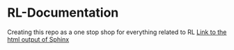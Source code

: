 # RL-Documentation
Creating this repo as a one stop shop for everything related to RL
[Link to the html output of Sphinx](https://rl-documentation.readthedocs.io/en/latest/index.html#)
